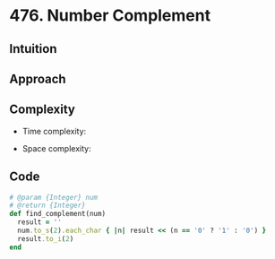 # 476. Number Complement

## Intuition

## Approach
<!-- Describe your approach to solving the problem. -->

## Complexity

- Time complexity:
<!-- Add your time complexity here, e.g. $$O(n)$$ -->

- Space complexity:
<!-- Add your space complexity here, e.g. $$O(n)$$ -->

## Code

```ruby
# @param {Integer} num
# @return {Integer}
def find_complement(num)
  result = ''
  num.to_s(2).each_char { |n| result << (n == '0' ? '1' : '0') }
  result.to_i(2)
end
```
